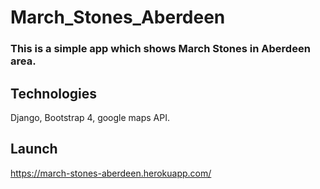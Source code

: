 # March_Stones_Aberdeen

### This is a simple app which shows March Stones in Aberdeen area. 

## Technologies

Django, 
Bootstrap 4, 
google maps API.


## Launch

https://march-stones-aberdeen.herokuapp.com/
